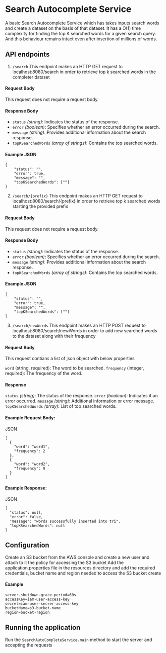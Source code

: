 
# Search Autocomplete Service

A basic Search Autocomplete Service which has takes inputs search words and create a dataset on the basis of that dataset.
It has a O(1) time complexity for finding the top K searched words for a given search query. And this behaviour remains intact even after insertion of millions of words.

## API endpoints
1. `/search`
   This endpoint makes an HTTP GET request to localhost:8080/search in order to retrieve top k searched words in the completer dataset
#### Request Body
This request does not require a request body.

#### Response Body
- `status` *(string)*: Indicates the status of the response.
- `error` *(boolean)*: Specifies whether an error occurred during the search.
- `message` *(string)*: Provides additional information about the search response.
- `topKSearchedWords` *(array of strings)*: Contains the top searched words.

#### Example JSON
```
{
    "status": "",
    "error": true,
    "message": "",
    "topKSearchedWords": [""]
}
```
2. `/search/{prefix}`
   This endpoint makes an HTTP GET request to localhost:8080/search/{prefix} in order to retrieve top k searched words starting the provided prefix
#### Request Body
This request does not require a request body.

#### Response Body
- `status` *(string)*: Indicates the status of the response.
- `error` *(boolean)*: Specifies whether an error occurred during the search.
- `message` *(string)*: Provides additional information about the search response.
- `topKSearchedWords` *(array of strings)*: Contains the top searched words.

#### Example JSON
```
{
    "status": "",
    "error": true,
    "message": "",
    "topKSearchedWords": [""]
}
```
3. `/search/newWords`
   This endpoint makes an HTTP POST request to localhost:8080/search/newWords in order to
   add new searched words to the dataset along with their frequency
#### Request Body
This request contians a list of json object with below properties

`word`  (string, required): The word to be searched.
`frequency` (integer, required): The frequency of the word.

#### Response
`status` *(string)*: The status of the response.
`error` *(boolean)*: Indicates if an error occurred.
`message` *(string)*: Additional information or error message.
`topKSearchedWords` *(array)*: List of top searched words.

#### Example Request Body:

JSON
```
[
  {
    "word": "word1",
    "frequency": 2
  },
  {
    "word": "word2",
    "frequency": 9
  }
]
```

#### Example Response:

JSON

```
{
  "status": null,
  "error": false,
  "message": "words successfully inserted into tri",
  "topKSearchedWords": null
}
```

## Configuration
Create an S3 bucket from the AWS console and create a new user and attach to it the policy for accessing the S3 bucket
Add the application.properties file in the resources directory and add the required credentials, bucket name and region needed to access the S3 bucket create

#### Example
```
server.shutdown.grace-period=60s
accessKey=iam-user-access-key
secret=iam-user-secrer-access-key
bucketName=s3-bucket-name
region=bucket-region
```

## Running the application
Run the `SearchAutoCompleteService.main` method to start the server and accepting the requests
